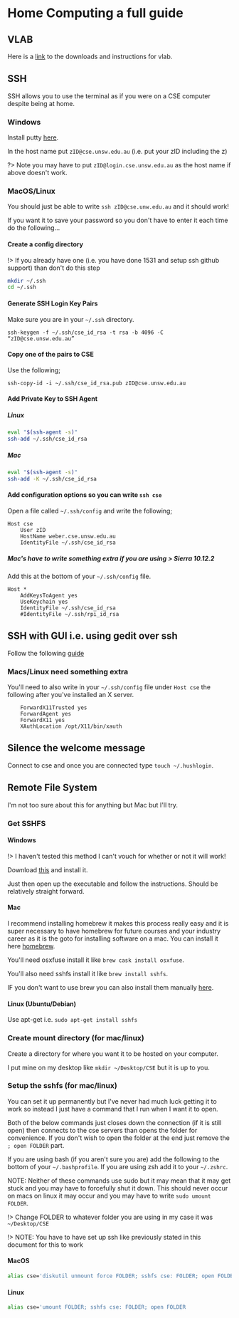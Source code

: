 # Home Computing a full guide

## VLAB

Here is a [link](https://cgi.cse.unsw.edu.au/~cs1511/19T3/home_computing/vlab.html) to the downloads and instructions for vlab.

## SSH

SSH allows you to use the terminal as if you were on a CSE computer despite being at home.

### Windows

Install putty [here](https://www.chiark.greenend.org.uk/~sgtatham/putty/latest.html).

In the host name put `zID@cse.unsw.edu.au` (i.e. put your zID including the z)

?> Note you may have to put `zID@login.cse.unsw.edu.au` as the host name if above doesn't work.

### MacOS/Linux

You should just be able to write `ssh zID@cse.unw.edu.au` and it should work!

If you want it to save your password so you don't have to enter it each time do the following...

#### Create a config directory

!> If you already have one (i.e. you have done 1531 and setup ssh github support) than don't do this step

```bash
mkdir ~/.ssh
cd ~/.ssh
```

#### Generate SSH Login Key Pairs

Make sure you are in your `~/.ssh` directory.

`ssh-keygen -f ~/.ssh/cse_id_rsa -t rsa -b 4096 -C “zID@cse.unsw.edu.au”`

#### Copy one of the pairs to CSE

Use the following;

`ssh-copy-id -i ~/.ssh/cse_id_rsa.pub zID@cse.unsw.edu.au`

#### Add Private Key to SSH Agent

##### Linux

```bash
eval "$(ssh-agent -s)"
ssh-add ~/.ssh/cse_id_rsa
```

##### Mac

```bash
eval "$(ssh-agent -s)"
ssh-add -K ~/.ssh/cse_id_rsa
```

#### Add configuration options so you can write `ssh cse`

Open a file called `~/.ssh/config` and write the following;

```
Host cse
    User zID
    HostName weber.cse.unsw.edu.au
    IdentityFile ~/.ssh/cse_id_rsa
```

##### Mac's have to write something extra if you are using > Sierra 10.12.2

Add this at the bottom of your `~/.ssh/config` file.

```
Host *
    AddKeysToAgent yes
    UseKeychain yes
    IdentityFile ~/.ssh/cse_id_rsa
    #IdentityFile ~/.ssh/rpi_id_rsa
```

## SSH with GUI i.e. using gedit over ssh

Follow the following [guide](https://taggi.cse.unsw.edu.au/FAQ/Install_an_X_server/)

### Macs/Linux need something extra

You'll need to also write in your `~/.ssh/config` file under `Host cse` the following after you've installed an X server.

```
    ForwardX11Trusted yes
    ForwardAgent yes
    ForwardX11 yes
    XAuthLocation /opt/X11/bin/xauth
```

## Silence the welcome message

Connect to cse and once you are connected type `touch ~/.hushlogin`.

## Remote File System

I'm not too sure about this for anything but Mac but I'll try.

### Get SSHFS

#### Windows

!> I haven't tested this method I can't vouch for whether or not it will work!

Download [this](https://win-sshfs.googlecode.com/files/win-sshfs-0.0.1.5-setup.exe) and install it.

Just then open up the executable and follow the instructions.  Should be relatively straight forward.

#### Mac

I recommend installing homebrew it makes this process really easy and it is super necessary to have homebrew for future courses and your industry career as it is the goto for installing software on a mac.  You can install it here [homebrew](https://brew.sh/).

You'll need osxfuse install it like `brew cask install osxfuse`.

You'll also need sshfs install it like `brew install sshfs`.

IF you don't want to use brew you can also install them manually [here](http://osxfuse.github.io/).

#### Linux (Ubuntu/Debian)

Use apt-get i.e. `sudo apt-get install sshfs`

### Create mount directory (for mac/linux)

Create a directory for where you want it to be hosted on your computer.

I put mine on my desktop like `mkdir ~/Desktop/CSE` but it is up to you.

### Setup the sshfs (for mac/linux)

You can set it up permanently but I've never had much luck getting it to work so instead I just have a command that I run when I want it to open.

Both of the below commands just closes down the connection (if it is still open) then connects to the cse servers than opens the folder for convenience.  If you don't wish to open the folder at the end just remove the `; open FOLDER` part.

If you are using bash (if you aren't sure you are) add the following to the bottom of your `~/.bashprofile`.  If you are using zsh add it to your `~/.zshrc`.

NOTE: Neither of these commands use sudo but it may mean that it may get stuck and you may have to forcefully shut it down.  This should never occur on macs on linux it may occur and you may have to write `sudo umount FOLDER`.

!> Change FOLDER to whatever folder you are using in my case it was `~/Desktop/CSE`

!> NOTE: You have to have set up ssh like previously stated in this document for this to work

#### MacOS

```bash
alias cse='diskutil unmount force FOLDER; sshfs cse: FOLDER; open FOLDER
```

#### Linux

```bash
alias cse='umount FOLDER; sshfs cse: FOLDER; open FOLDER
```
